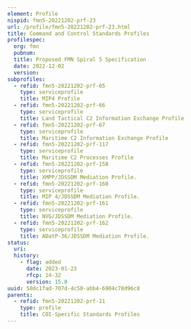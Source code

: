 ```yaml
---
element: Profile
nispid: fmn5-20221202-prf-23
url: /profile/fmn5-20221202-prf-23.html
title: Command and Control Standards Profiles
profilespec:
  org: fmn
  pubnum: 
  title: Proposed FMN Spiral 5 Specification
  date: 2022-12-02
  version: 
subprofiles:
  - refid: fmn5-20221202-prf-65
    type: serviceprofile
    title: MIP4 Profile
  - refid: fmn5-20221202-prf-66
    type: serviceprofile
    title: Land Tactical C2 Information Exchange Profile
  - refid: fmn5-20221202-prf-67
    type: serviceprofile
    title: Maritime C2 Information Exchange Profile
  - refid: fmn5-20221202-prf-117
    type: serviceprofile
    title: Maritime C2 Processes Profile
  - refid: fmn5-20221202-prf-158
    type: serviceprofile
    title: XMPP/JDSSDM Mediation Profile.
  - refid: fmn5-20221202-prf-160
    type: serviceprofile
    title: MIP 4/JDSSDM Mediation Profile.
  - refid: fmn5-20221202-prf-161
    type: serviceprofile
    title: NVG/JDSSDM Mediation Profile.
  - refid: fmn5-20221202-prf-162
    type: serviceprofile
    title: ADatP-36/JDSSDM Mediation Profile.
status:
  uri: 
  history: 
    - flag: added
      date: 2023-01-23
      rfcp: 14-32
      version: 15.0
uuid: 58dc1fad-707d-4c50-abb4-6904c78d96c8
parents:
  - refid: fmn5-20221202-prf-21
    type: profile
    title: COI-Specific Standards Profiles
---
```


